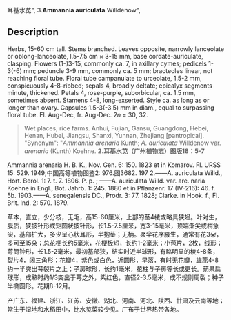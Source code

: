 耳基水苋",
3.**Ammannia auriculata** Willdenow",

## Description
Herbs, 15-60 cm tall. Stems branched. Leaves opposite, narrowly lanceolate or oblong-lanceolate, l.5-7.5 cm × 3-15 mm, base cordate-auriculate, clasping. Flowers (1-)3-15, commonly ca. 7, in axillary cymes; pedicels 1-3(-6) mm; peduncle 3-9 mm, commonly ca. 5 mm; bracteoles linear, not reaching floral tube. Floral tube campanulate to urceolate, 1.5-2 mm, conspicuously 4-8-ribbed; sepals 4, broadly deltate; epicalyx segments minute, thickened. Petals 4, rose-purple, suborbicular, ca. 1.5 mm, sometimes absent. Stamens 4-8, long-exserted. Style ca. as long as or longer than ovary. Capsules 1.5-3(-3.5) mm in diam., equal to surpassing floral tube. Fl. Aug-Dec, fr. Aug-Dec. 2*n* = 30, 32.

> Wet places, rice farms. Anhui, Fujian, Gansu, Guangdong, Hebei, Henan, Hubei, Jiangsu, Shanxi, Yunnan, Zhejiang [pantropical].
  "Synonym": "*Ammannia arenaria* Kunth; *A. auriculata* Willdenow var. *arenaria* (Kunth) Koehne.
**2.耳基水苋（广州植物志）图版18：5-7**

Ammannia arenaria H. B. K., Nov. Gen. 6: 150. 1823 et in Komarov. Fl. URSS 15: 529. 1949;中国高等植物图鉴2: 976.图3682. 197 2.——A. auriculata Willd., Hort. Berol. 1: 7. t. 7. 1806. P. p. ; ——A. auriculata Willd. var. are. naria Koehne in Engl., Bot. Jahrb. 1: 245. 1880 et in Pflanzenr. 17 (IV-216): 46. f. 5b. 1903.——A. senegalensis DC., Prodr. 3: 77. 1828; Clarke. in Hook. f., Fl. Brit. Ind. 2: 570. 1879.

草本，直立，少分枝，无毛，高15-60厘米，上部的茎4棱或略具狭翅。叶对生，膜质，狭披针形或矩圆状披针形，长1.5-7.5厘米，宽3-15毫米，顶端渐尖或稍急尖，基部扩大，多少呈心状耳形，半抱茎；无柄。聚伞花序腋生，通常有花3朵，多可至15朵；总花梗长约5毫米，花梗极短，长约1-2毫米；小苞片，2枚，线形；萼筒钟形，长1.5-2毫米，最初基部狭，结实时近半球形，有略明显的棱4-8条，裂片4，阔三角形；花瓣4，紫色或白色，近圆形，早落，有时无花瓣，雄蕊4-8约一半突出萼裂片之上；子房球形，长约1毫米，花柱与子房等长或更长。蒴果扁球形，成熟时约1/3突出于萼之外，紫红色，直径2-3.5毫米，成不规则周裂；种子半椭圆形。花期8-12月。

产广东、福建、浙江、江苏、安徽、湖北、河南、河北、陕西、甘肃及云南等地；常生于湿地和水稻田中，比水苋菜较少见。广布于世界热带各地。
